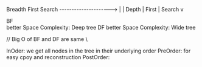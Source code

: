 Breadth First Search
--------------------->
|
| Depth 
| First 
| Search
v 

BF  
    better Space Complexity: Deep tree
DF
    better Space Complexity: Wide tree

// Big O of BF and DF are same \\


InOder: we get all nodes in the tree in their underlying order
PreOrder: for easy cpoy and reconstruction
PostOrder: